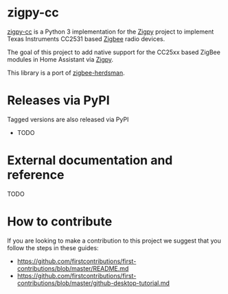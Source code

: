 # zigpy-cc

[zigpy-cc](https://github.com/sanyatuning/zigpy-cc) is a Python 3 implementation for the [Zigpy](https://github.com/zigpy/) project to implement Texas Instruments CC2531 based [Zigbee](https://www.zigbee.org) radio devices.

The goal of this project to add native support for the CC25xx based ZigBee modules in Home Assistant via [Zigpy](https://github.com/zigpy/).

This library is a port of [zigbee-herdsman](https://github.com/Koenkk/zigbee-herdsman).

# Releases via PyPI
Tagged versions are also released via PyPI

- TODO

# External documentation and reference

TODO

# How to contribute

If you are looking to make a contribution to this project we suggest that you follow the steps in these guides:
- https://github.com/firstcontributions/first-contributions/blob/master/README.md
- https://github.com/firstcontributions/first-contributions/blob/master/github-desktop-tutorial.md
